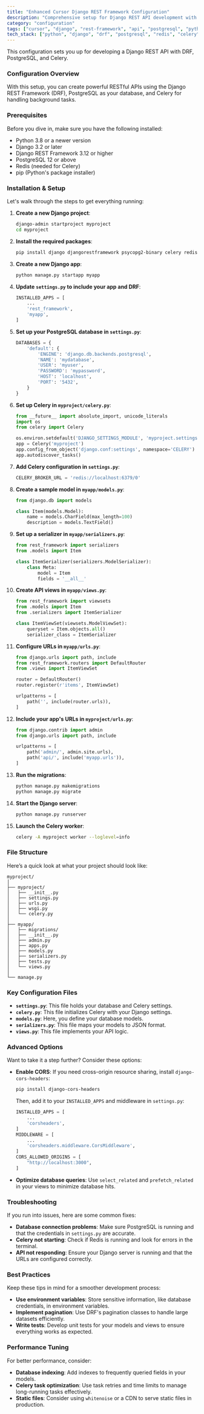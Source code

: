 ```yaml
---
title: "Enhanced Cursor Django REST Framework Configuration"
description: "Comprehensive setup for Django REST API development with DRF, PostgreSQL, and Celery integration."
category: "configuration"
tags: ["cursor", "django", "rest-framework", "api", "postgresql", "python", "celery", "redis"]
tech_stack: ["python", "django", "drf", "postgresql", "redis", "celery"]
---
```


This configuration sets you up for developing a Django REST API with DRF, PostgreSQL, and Celery.

### Configuration Overview
With this setup, you can create powerful RESTful APIs using the Django REST Framework (DRF), PostgreSQL as your database, and Celery for handling background tasks.

### Prerequisites
Before you dive in, make sure you have the following installed:
- Python 3.8 or a newer version
- Django 3.2 or later
- Django REST Framework 3.12 or higher
- PostgreSQL 12 or above
- Redis (needed for Celery)
- pip (Python's package installer)

### Installation & Setup
Let's walk through the steps to get everything running:

1. **Create a new Django project**:
   ```bash
   django-admin startproject myproject
   cd myproject
   ```

2. **Install the required packages**:
   ```bash
   pip install django djangorestframework psycopg2-binary celery redis
   ```

3. **Create a new Django app**:
   ```bash
   python manage.py startapp myapp
   ```

4. **Update `settings.py` to include your app and DRF**:
   ```python
   INSTALLED_APPS = [
       ...
       'rest_framework',
       'myapp',
   ]
   ```

5. **Set up your PostgreSQL database in `settings.py`**:
   ```python
   DATABASES = {
       'default': {
           'ENGINE': 'django.db.backends.postgresql',
           'NAME': 'mydatabase',
           'USER': 'myuser',
           'PASSWORD': 'mypassword',
           'HOST': 'localhost',
           'PORT': '5432',
       }
   }
   ```

6. **Set up Celery in `myproject/celery.py`**:
   ```python
   from __future__ import absolute_import, unicode_literals
   import os
   from celery import Celery

   os.environ.setdefault('DJANGO_SETTINGS_MODULE', 'myproject.settings')
   app = Celery('myproject')
   app.config_from_object('django.conf:settings', namespace='CELERY')
   app.autodiscover_tasks()
   ```

7. **Add Celery configuration in `settings.py`**:
   ```python
   CELERY_BROKER_URL = 'redis://localhost:6379/0'
   ```

8. **Create a sample model in `myapp/models.py`**:
   ```python
   from django.db import models

   class Item(models.Model):
       name = models.CharField(max_length=100)
       description = models.TextField()
   ```

9. **Set up a serializer in `myapp/serializers.py`**:
   ```python
   from rest_framework import serializers
   from .models import Item

   class ItemSerializer(serializers.ModelSerializer):
       class Meta:
           model = Item
           fields = '__all__'
   ```

10. **Create API views in `myapp/views.py`**:
    ```python
    from rest_framework import viewsets
    from .models import Item
    from .serializers import ItemSerializer

    class ItemViewSet(viewsets.ModelViewSet):
        queryset = Item.objects.all()
        serializer_class = ItemSerializer
    ```

11. **Configure URLs in `myapp/urls.py`**:
    ```python
    from django.urls import path, include
    from rest_framework.routers import DefaultRouter
    from .views import ItemViewSet

    router = DefaultRouter()
    router.register(r'items', ItemViewSet)

    urlpatterns = [
        path('', include(router.urls)),
    ]
    ```

12. **Include your app's URLs in `myproject/urls.py`**:
    ```python
    from django.contrib import admin
    from django.urls import path, include

    urlpatterns = [
        path('admin/', admin.site.urls),
        path('api/', include('myapp.urls')),
    ]
    ```

13. **Run the migrations**:
    ```bash
    python manage.py makemigrations
    python manage.py migrate
    ```

14. **Start the Django server**:
    ```bash
    python manage.py runserver
    ```

15. **Launch the Celery worker**:
    ```bash
    celery -A myproject worker --loglevel=info
    ```

### File Structure
Here’s a quick look at what your project should look like:
```
myproject/
│
├── myproject/
│   ├── __init__.py
│   ├── settings.py
│   ├── urls.py
│   ├── wsgi.py
│   └── celery.py
│
├── myapp/
│   ├── migrations/
│   ├── __init__.py
│   ├── admin.py
│   ├── apps.py
│   ├── models.py
│   ├── serializers.py
│   ├── tests.py
│   └── views.py
│
└── manage.py
```

### Key Configuration Files
- **`settings.py`**: This file holds your database and Celery settings.
- **`celery.py`**: This file initializes Celery with your Django settings.
- **`models.py`**: Here, you define your database models.
- **`serializers.py`**: This file maps your models to JSON format.
- **`views.py`**: This file implements your API logic.

### Advanced Options
Want to take it a step further? Consider these options:

- **Enable CORS**: If you need cross-origin resource sharing, install `django-cors-headers`:
  ```bash
  pip install django-cors-headers
  ```
  Then, add it to your `INSTALLED_APPS` and middleware in `settings.py`:
  ```python
  INSTALLED_APPS = [
      ...
      'corsheaders',
  ]
  MIDDLEWARE = [
      ...
      'corsheaders.middleware.CorsMiddleware',
  ]
  CORS_ALLOWED_ORIGINS = [
      "http://localhost:3000",
  ]
  ```

- **Optimize database queries**: Use `select_related` and `prefetch_related` in your views to minimize database hits.

### Troubleshooting
If you run into issues, here are some common fixes:

- **Database connection problems**: Make sure PostgreSQL is running and that the credentials in `settings.py` are accurate.
- **Celery not starting**: Check if Redis is running and look for errors in the terminal.
- **API not responding**: Ensure your Django server is running and that the URLs are configured correctly.

### Best Practices
Keep these tips in mind for a smoother development process:

- **Use environment variables**: Store sensitive information, like database credentials, in environment variables.
- **Implement pagination**: Use DRF's pagination classes to handle large datasets efficiently.
- **Write tests**: Develop unit tests for your models and views to ensure everything works as expected.

### Performance Tuning
For better performance, consider:

- **Database indexing**: Add indexes to frequently queried fields in your models.
- **Celery task optimization**: Use task retries and time limits to manage long-running tasks effectively.
- **Static files**: Consider using `whitenoise` or a CDN to serve static files in production.